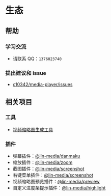 # 生态

## 帮助

### 学习交流

- 请联系 QQ：`1376023740`

### 提出建议和 issue

- [c10342/media-player/issues](https://github.com/c10342/media-player/issues)

## 相关项目

### 工具

- [视频缩略图生成工具](https://github.com/c10342/media-player/tree/main/tools/video-screenshot)

### 插件

- 弹幕插件：[@lin-media/danmaku](https://github.com/c10342/media-player/tree/main/packages/danmaku)
- 缩放插件：[@lin-media/zoom](https://github.com/c10342/media-player/tree/main/packages/zoom)
- 截图插件：[@lin-media/screenshot](https://github.com/c10342/media-player/tree/main/packages/screenshot)
- 右键菜单插件：[@lin-media/screenshot](https://github.com/c10342/media-player/tree/main/packages/contextmenu)
- 视频缩略图预览插件：[@lin-media/preview](https://github.com/c10342/media-player/tree/main/packages/preview)
- 自定义进度条提示插件：[@lin-media/highlight](https://github.com/c10342/media-player/tree/main/packages/highlight)
